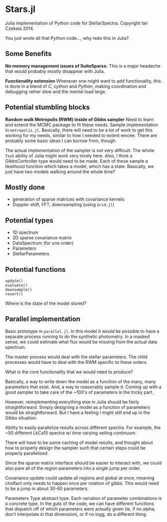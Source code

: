 # Stars.jl

Julia implementation of Python code for StellarSpectra. Copyright Ian Czekala 2014.

You just wrote all that Python code..., why redo this in Julia?

## Some Benefits

**No memory management issues of SuiteSparse.** This is a major headache that would probably mostly disappear with Julia.

**Functionality extension** Whenever one might want to add functionality, this is done in a blend of *C*, *cython* and *Python*, making coordination and debugging rather slow and the mental load large.

## Potential stumbling blocks

**Random walk Metropolis (RWM) inside of Gibbs sampler** Need to learn and extend the MCMC package to fit these needs. Sample implementation in `metropolis.jl`. Basically, there will need to be a lot of work to get this working for my needs, similar to how I needed to extent emcee. There are probably some basic ideas I can borrow from, though.

The actual implementation of the sampler is not very difficult. The whole `Task` ability of Julia might work very nicely here. Also, I think a GibbsController type would need to be made. Each of these sample a likelihood function which takes a model, which has a state. Basically, we just have two models walking around the whole time?

## Mostly done

* generation of sparse matrices with covariance kernels
* Doppler shift, FFT, downsampling (using `Grid.jl`)

## Potential types

* 1D spectrum
* 2D sparse covariance matrix
* DataSpectrum (for one order)
* Parameters
* StellarParameters

## Potential functions

    update()
    evaluate()
    downsample()
    revert()

Where is the state of the model stored?

## Parallel implementation

Basic prototype in `parallel.jl`. In this model it would be possible to have a separate process running to do the synthetic photometry. In a masked sense, we could estimate what flux would be missing from the actual data spectrum.

The master process would deal with the stellar parameters. The child processes would have to deal with the RWM specific to these orders.

What is the core functionality that we would need to produce?

Basically, a way to write down the model as a function of the many, many parameters that exist. And, a way to reasonably sample it. Coming up with a good sampler to take care of the ~100's of parameters is the tricky part.

However, reimplementing everything else in Julia should be fairly straightforward. Simply designing a model as a function of parameters would be straightforward. But I have a feeling I might still end up in the Gibbs situation.

Ability to easily parallelize results across different spectra. For example, the ~50 different LkCa15 spectra w/ time varying veiling continuum.

There will have to be some caching of model results, and thought about how to properly design the sampler such that certain steps could be properly parallelized.

Since the sparse matrix interface should be easier to interact with, we could also pare all of the region parameters into a single jump per order.

Covariance update could update all regions and global at once, meaning cholfact only needs to happen once per rotation of gibbs. This would need to be a jump in about 30-60 parameters.

Parameters Type abstract type. Each variation of parameter combinations is a concrete type. In the guts of the code, we can have different functions that dispatch off of which parameters were actually given (ie, if no alpha, don't interpolate in that dimension), or if no logg, do a different thing.

